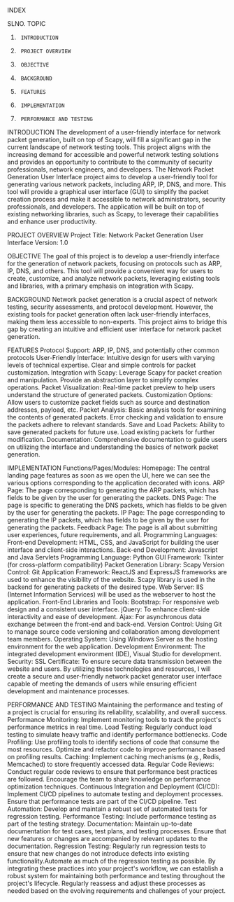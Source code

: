 INDEX

  SLNO.    TOPIC
  1.      INTRODUCTION
  2.      PROJECT OVERVIEW
  3.      OBJECTIVE
  4.      BACKGROUND
  5.      FEATURES
  6.      IMPLEMENTATION
  7.      PERFORMANCE AND TESTING


INTRODUCTION
  The development of a user-friendly interface for network packet generation, built on top of Scapy, will fill a significant gap in the current landscape of network testing tools. This project aligns with the increasing demand for accessible and powerful network testing solutions and provides an opportunity to contribute to the community of security professionals, network engineers, and developers.
  The Network Packet Generation User Interface project aims to develop a user-friendly tool for generating various network packets, including ARP, IP, DNS, and more. This tool will provide a graphical user interface (GUI) to simplify the packet creation process and make it accessible to network administrators, security professionals, and developers. The application will be built on top of existing networking libraries, such as Scapy, to leverage their capabilities and enhance user productivity.

PROJECT OVERVIEW
  Project Title: Network Packet Generation User Interface
  Version: 1.0

OBJECTIVE
  The goal of this project is to develop a user-friendly interface for the generation of network packets, focusing on protocols such as ARP, IP, DNS, and others. This tool will provide a convenient way for users to create, customize, and analyze network packets, leveraging existing tools and libraries, with a primary emphasis on integration with Scapy.

BACKGROUND
  Network packet generation is a crucial aspect of network testing, security assessments, and protocol development. However, the existing tools for packet generation often lack user-friendly interfaces, making them less accessible to non-experts. This project aims to bridge this gap by creating an intuitive and efficient user interface for network packet generation.

FEATURES
  Protocol Support: ARP, IP, DNS, and potentially other common protocols
  User-Friendly Interface: Intuitive design for users with varying levels of technical expertise. Clear and simple controls for packet customization.
  Integration with Scapy: Leverage Scapy for packet creation and manipulation. Provide an abstraction layer to simplify complex operations.
  Packet Visualization: Real-time packet preview to help users understand the structure of generated packets.
  Customization Options: Allow users to customize packet fields such as source and destination addresses, payload, etc.
  Packet Analysis: Basic analysis tools for examining the contents of generated packets. Error checking and validation to ensure the packets adhere to relevant standards.
  Save and Load Packets: Ability to save generated packets for future use. Load existing packets for further modification.
  Documentation: Comprehensive documentation to guide users on utilizing the interface and understanding the basics of network packet generation.

IMPLEMENTATION
  Functions/Pages/Modules:
  Homepage: The central landing page features as soon as we open the UI,  here we can see the various options corresponding to the application decorated with icons. 
  ARP Page: The page corresponding to generating the ARP packets, which has fields to be given by the user for generating the packets.
  DNS Page: The page is specific to generating the DNS packets, which has fields to be given by the user for generating the packets.
  IP Page: The page corresponding to generating the IP packets, which has fields to be given by the user for generating the packets.
  Feedback Page: The page is all about submitting user experiences, future requirements, and all.
  Programming Languages:
  Front-end Development: HTML, CSS, and JavaScript for building the user interface and client-side interactions.
  Back-end Development: Javascript and Java Servlets
  Programming Language: Python
  GUI Framework: Tkinter (for cross-platform compatibility)
  Packet Generation Library: Scapy
  Version Control: Git
  Application Framework: 
  ReactJS and ExpressJS frameworks are used to enhance the visibility of the website.
  Scapy library is used in the backend for generating packets of the desired type.
  Web Server: 
  IIS (Internet Information Services) will be used as the webserver to host the application.
  Front-End Libraries and Tools:
  Bootstrap: For responsive web design and a consistent user interface.
  jQuery: To enhance client-side interactivity and ease of development.
  Ajax: For asynchronous data exchange between the front-end and back-end.
  Version Control: 
  Using Git to manage source code versioning and collaboration among development team members.
  Operating System: 
  Using Windows Server as the hosting environment for the web application.
  Development Environment: 
  The integrated development environment (IDE), Visual Studio for development.
  Security: 
  SSL Certificate: To ensure secure data transmission between the website and users.
  By utilizing these technologies and resources, I will create a secure and user-friendly network packet generator user interface  capable of meeting the demands of users while ensuring efficient development and maintenance processes.

PERFORMANCE AND TESTING
  Maintaining the performance and testing of a project is crucial for ensuring its reliability, scalability, and overall success. 
  Performance Monitoring: Implement monitoring tools to track the project's performance metrics in real time.
  Load Testing: Regularly conduct load testing to simulate heavy traffic and identify performance bottlenecks.
  Code Profiling: Use profiling tools to identify sections of code that consume the most resources. Optimize and refactor code to improve performance based on profiling results.
  Caching: Implement caching mechanisms (e.g., Redis, Memcached) to store frequently accessed data.
  Regular Code Reviews: Conduct regular code reviews to ensure that performance best practices are followed. Encourage the team to share knowledge on performance optimization techniques.
  Continuous Integration and Deployment (CI/CD): Implement CI/CD pipelines to automate testing and deployment processes. Ensure that performance tests are part of the CI/CD pipeline.
  Test Automation: Develop and maintain a robust set of automated tests for regression testing.
  Performance Testing: Include performance testing as part of the testing strategy.
  Documentation: Maintain up-to-date documentation for test cases, test plans, and testing processes. Ensure that new features or changes are accompanied by relevant updates to the documentation.
  Regression Testing: Regularly run regression tests to ensure that new changes do not introduce defects into existing functionality.Automate as much of the regression testing as possible.
  By integrating these practices into your project's workflow, we can establish a robust system for maintaining both performance and testing throughout the project's lifecycle. Regularly reassess and adjust these processes as needed based on the evolving requirements and challenges of your project.
